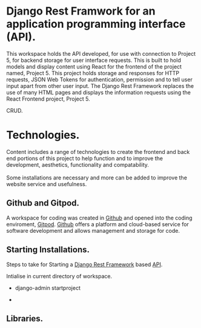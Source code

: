 # Django Rest Framwork for an application programming interface (API).

This workspace holds the API developed, for use with connection to Project 5, for backend storage for user interface requests.
This is built to hold models and display content using React for the frontend of the project named, Project 5.
This project holds storage and responses for HTTP requests, JSON Web Tokens for authentication, permission and to tell user input apart from other user input.
The Django Rest Framework replaces the use of many HTML pages and displays the information requests using the React Frontend project, Project 5.

CRUD.

# Technologies.

Content includes a range of technologies to create the frontend and back end portions of this project to help function and to improve the development, aesthetics, functionality and compatability.<br>
<br>
Some installations are necessary and more can be added to improve the website service and usefulness.

## Github and Gitpod.
A workspace for coding was created in [Github](https://github.com/) and opened into the coding enviroment, [Gitpod](https://www.gitpod.io/).
[Github](https://github.com/) offers a platform and cloud-based service for software development and allows management and storage for code.

## Starting Installations.
Steps to take for Starting a [Django Rest Framework](https://www.django-rest-framework.org/) based [API](https://www.ibm.com/topics/api).



Intialise in current directory of workspace.
-  django-admin startproject

-  

## Libraries.


